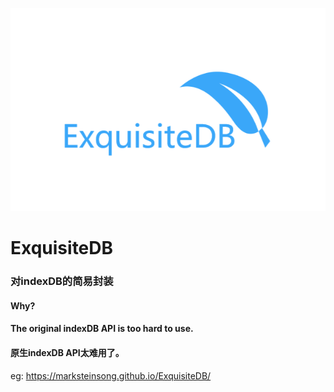 ![avatar](images/Alogo.png)
#  ExquisiteDB


### 对indexDB的简易封装
#### Why?
#### The original indexDB API  is too hard to use.
#### 原生indexDB API太难用了。
eg:
https://marksteinsong.github.io/ExquisiteDB/

